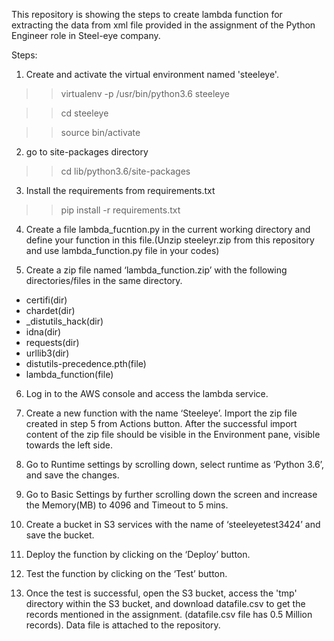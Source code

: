 This repository is showing the steps to create lambda function for extracting the data from xml file provided in the assignment of the Python Engineer role in Steel-eye company.

Steps:
1. Create and activate the virtual environment named 'steeleye'. 
>> virtualenv -p /usr/bin/python3.6 steeleye

>> cd steeleye

>> source bin/activate

2. go to site-packages directory
>> cd lib/python3.6/site-packages

3. Install the requirements from requirements.txt
>> pip install -r requirements.txt 

4. Create a file lambda_fucntion.py in the current working directory and define your function in this file.(Unzip steeleyr.zip from this repository and use lambda_function.py file in your codes)

5. Create a zip file named ‘lambda_function.zip’ with the following directories/files in the same directory.
- certifi(dir)
- chardet(dir)
- _distutils_hack(dir)
- idna(dir)
- requests(dir)
- urllib3(dir)
- distutils-precedence.pth(file)
- lambda_function(file)

 
6. Log in to the AWS console and access the lambda service.

7. Create a new function with the name ‘Steeleye’. Import the zip file created in step 5 from Actions button.
After the successful import content of the zip file should be visible in the Environment pane, visible towards the left side.

8. Go to Runtime settings by scrolling down, select runtime as ‘Python 3.6’, and save the changes.

9. Go to Basic Settings by further scrolling down the screen and increase the Memory(MB) to 4096 and Timeout to 5 mins.

10. Create a bucket in S3 services with the name of ‘steeleyetest3424’ and save the bucket.

11. Deploy the function by clicking on the ‘Deploy’ button.

12. Test the function by clicking on the ‘Test’ button.
13. Once the test is successful, open the S3 bucket, access the 'tmp' directory within the S3 bucket, and download datafile.csv to get the records mentioned in the assignment. (datafile.csv file has 0.5 Million records). Data file is attached to the repository.
